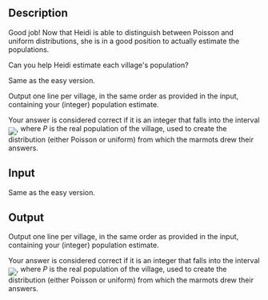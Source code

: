 ## Description

<div><p>Good job! Now that Heidi is able to distinguish between Poisson and uniform distributions, she is in a good position to actually estimate the populations.</p><p>Can you help Heidi estimate each village's population?</p></div><div class="input-specification"><p>Same as the easy version.</p></div><div class="output-specification"><p>Output one line per village, in the same order as provided in the input, containing your (integer) population estimate.</p><p>Your answer is considered correct if it is an integer that falls into the interval <img align="middle" class="tex-formula" src="file://KCwB03ts.png" style="max-width: 100.0%;max-height: 100.0%;">, where <span class="tex-span"><i>P</i></span> is the real population of the village, used to create the distribution (either Poisson or uniform) from which the marmots drew their answers.</p></div>

## Input

<p>Same as the easy version.</p>

## Output

<p>Output one line per village, in the same order as provided in the input, containing your (integer) population estimate.</p><p>Your answer is considered correct if it is an integer that falls into the interval <img align="middle" class="tex-formula" src="file://KCwB03ts.png" style="max-width: 100.0%;max-height: 100.0%;">, where <span class="tex-span"><i>P</i></span> is the real population of the village, used to create the distribution (either Poisson or uniform) from which the marmots drew their answers.</p>
